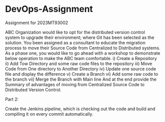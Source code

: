 # DevOps-Assignment

Assignment for 2023MT93002

ABC Organization would like to opt for the distributed version control system to upgrade their environment; where Git has been selected as the solution.
You been assigned as a consultant to educate the migration process to move their Source Code from Centralized to Distributed systems. As a phase one, you would like to go ahead with a workshop to demonstrate below operation to make the ABC team comfortable.
i) Create a Repository
ii) Add Tow Directory and some raw code files to the repository
iii) Move Code from One directory to Another Directory
iv) Update one source code file and display the difference
v) Create a Branch
vi) Add some raw code to the branch
vii) Merge the Branch with Main line
And at the end provide the Summary of advantages of moving from Centralized Source Code to Distributed Version Control.

Part 2:

Create the Jenkins pipeline, which is checking out the code and build and compiling it on every commit automatically.

